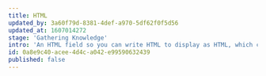```yaml
---
title: HTML
updated_by: 3a60f79d-8381-4def-a970-5df62f0f5d56
updated_at: 1607014272
stage: 'Gathering Knowledge'
intro: 'An HTML field so you can write HTML to display as HTML, which can be used to display links to edit blueprints from configure screens.'
id: 0a8e9c40-acee-4d4c-a042-e99590632439
published: false
---
```

